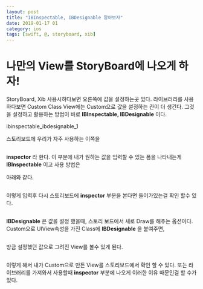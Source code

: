 ```yaml
---
layout: post
title: "IBInspectable, IBDesignable 알아보자"
date: 2019-01-17 01
category: ios
tags: [swift, @, storyboard, xib]
---
```




# 나만의 View를 StoryBoard에 나오게 하자!

<!-- more -->

StoryBoard, Xib 사용시하다보면 오른쪽에 값을 설정하는곳 있다. 라이브러리를 사용하다보면 Custom Class View에는 Custom으로 값을 설정하는 칸이 더 생긴다. 그것을 설정하고 활용하는 방법이 바로 **IBInspectable, IBDesignable** 이다.

ibinspectable_ibdesignable_1

스토리보드에 우리가 자주 사용하는 이쪽을 

<img scr="/images/ios/ibinspectable_ibdesignable_1.png" style="width:150px;">

**inspector** 라 한다. 이 부분에 내가 원하는 값을 입력할 수 있는 폼을 나타내는게  **IBInspectable** 이고 사용 방법은 

아래와 같다.

<img scr="/images/ios/ibinspectable_ibdesignable_2.png" style="width:150px;">

이렇게 입력후 다시 스토리보드에 **inspector** 부분을 본다면 들어가있는걸 확인 할수 있다.

<img scr="/images/ios/ibinspectable_ibdesignable_3.png" style="width:150px;">



 **IBDesignable** 은 값을 설정 했을때, 스토리 보드에서 새로 Draw를 해주는 옵션이다. Custom으로 UIView속성을 가진 Class에 **IBDesignable** 을 붙여주면,

<img scr="/images/ios/ibinspectable_ibdesignable_4.png" style="width:150px;">



방금 설정했던 값으로 그려진 View를 볼수 있게 된다.

<img scr="/images/ios/ibinspectable_ibdesignable_5.png" style="width:150px;">



이렇게 해서 내가 Custom으로 만든 View를 스토리보드에서 확인 할 수 있다. 또는 라이브러리를 가져와서 사용할때 **inspector** 부분에 나오게 이러한 이유 때문인걸 할 수가 있다.